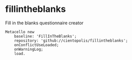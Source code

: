 # fillintheblanks
Fill in the blanks questionnaire creator

```Smalltalk
Metacello new
	baseline: 'FillInTheBlanks';
	repository: 'github://cientopolis/fillintheblanks';
	onConflictUseLoaded;
	onWarningLog;
	load.
  ```
